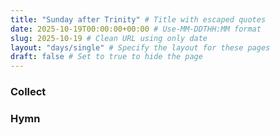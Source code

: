 ```yaml
---
title: "Sunday after Trinity" # Title with escaped quotes
date: 2025-10-19T00:00:00+00:00 # Use-MM-DDTHH:MM format
slug: 2025-10-19 # Clean URL using only date
layout: "days/single" # Specify the layout for these pages
draft: false # Set to true to hide the page
---
```


### Collect


### Hymn